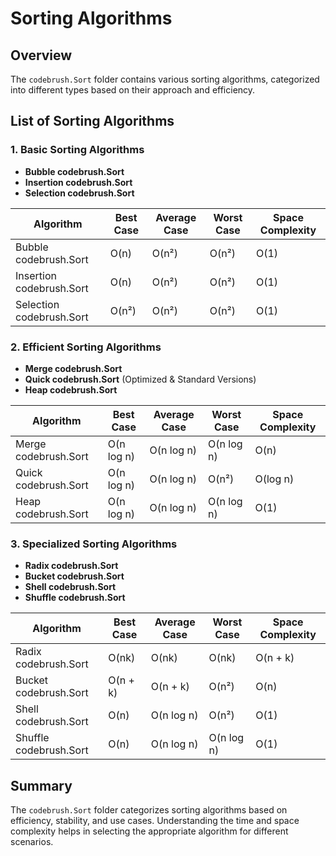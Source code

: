 # Sorting Algorithms

## Overview
The `codebrush.Sort` folder contains various sorting algorithms, categorized into different types based on their approach and efficiency.

## List of Sorting Algorithms

### 1. **Basic Sorting Algorithms**
- **Bubble codebrush.Sort**
- **Insertion codebrush.Sort**
- **Selection codebrush.Sort**

| Algorithm       | Best Case | Average Case | Worst Case | Space Complexity |
|---------------|----------|--------------|------------|------------------|
| Bubble codebrush.Sort   | O(n)     | O(n²)        | O(n²)      | O(1)             |
| Insertion codebrush.Sort | O(n)    | O(n²)        | O(n²)      | O(1)             |
| Selection codebrush.Sort | O(n²)   | O(n²)        | O(n²)      | O(1)             |

### 2. **Efficient Sorting Algorithms**
- **Merge codebrush.Sort**
- **Quick codebrush.Sort** (Optimized & Standard Versions)
- **Heap codebrush.Sort**

| Algorithm   | Best Case | Average Case | Worst Case | Space Complexity |
|------------|----------|--------------|------------|------------------|
| Merge codebrush.Sort | O(n log n) | O(n log n) | O(n log n) | O(n)             |
| Quick codebrush.Sort | O(n log n) | O(n log n) | O(n²)      | O(log n)         |
| Heap codebrush.Sort  | O(n log n) | O(n log n) | O(n log n) | O(1)             |

### 3. **Specialized Sorting Algorithms**
- **Radix codebrush.Sort**
- **Bucket codebrush.Sort**
- **Shell codebrush.Sort**
- **Shuffle codebrush.Sort**

| Algorithm   | Best Case | Average Case | Worst Case | Space Complexity |
|------------|----------|--------------|------------|------------------|
| Radix codebrush.Sort | O(nk)    | O(nk)        | O(nk)      | O(n + k)         |
| Bucket codebrush.Sort | O(n + k) | O(n + k)    | O(n²)      | O(n)             |
| Shell codebrush.Sort | O(n)     | O(n log n)   | O(n²)      | O(1)             |
| Shuffle codebrush.Sort | O(n)   | O(n log n)   | O(n log n) | O(1)             |

## Summary
The `codebrush.Sort` folder categorizes sorting algorithms based on efficiency, stability, and use cases. Understanding the time and space complexity helps in selecting the appropriate algorithm for different scenarios.

